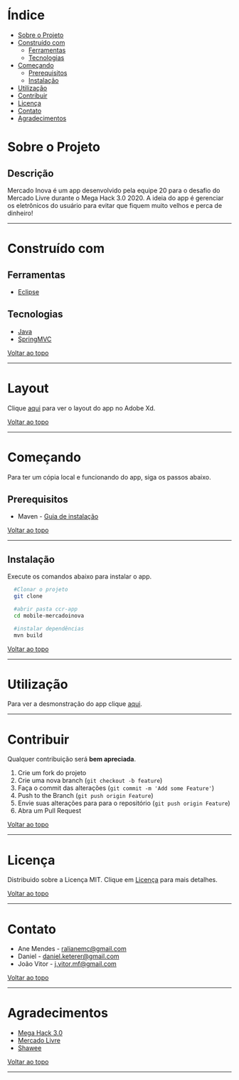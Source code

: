 <!-- TABLE OF CONTENTS -->
# Índice
* [Sobre o Projeto](#-sobre-o-projeto)
* [Construído com](#-construído-com)
  * [Ferramentas](#ferramentas)
  * [Tecnologias](#tecnologias)
* [Começando](#-começando)
  * [Prerequisitos](#-prerequisitos)
  * [Instalação](#-instalação)
* [Utilização](#utilização)
* [Contribuir](#Contribuir)
* [Licença](#Licença)
* [Contato](#-contato)
* [Agradecimentos](#-agradecimentos)
<!-- * [Roadmap](#arrows_clockwise-roadmap) -->

<!-- ABOUT THE PROJECT -->
# Sobre o Projeto

## Descrição
Mercado Inova é um app desenvolvido pela equipe 20 para o desafio do Mercado Livre durante o Mega Hack 3.0 2020.
A ideia do app é gerenciar os eletrônicos do usuário para evitar que fiquem muito velhos e perca de dinheiro!

***

# Construído com
  ## Ferramentas
  * [Eclipse](https://www.eclipse.org/)

  ## Tecnologias
  * [Java](https://www.java.com/pt_BR/)
  * [SpringMVC](https://docs.spring.io/spring/docs/current/spring-framework-reference/web.html)

  [Voltar ao topo](#-índice)
  ***

# Layout
Clique [aqui](https://xd.adobe.com/view/45984c59-8ede-4d12-8b78-95760a4aacca-10cb/grid) para ver o layout do app no Adobe Xd.

  [Voltar ao topo](#-índice)
  ***

<!-- GETTING STARTED -->
# Começando

Para ter um cópia local e funcionando do app, siga os passos abaixo.

## Prerequisitos

* Maven - [Guia de instalação](http://maven.apache.org/)

[Voltar ao topo](#-índice)
***

## Instalação
Execute os comandos abaixo para instalar o app.
  ```sh
    #Clonar o projeto
    git clone

    #abrir pasta ccr-app
    cd mobile-mercadoinova

    #instalar dependências
    mvn build  
   ```

[Voltar ao topo](#-índice)
***

<!-- USAGE EXAMPLES -->
# Utilização

Para ver a desmonstração do app clique [aqui](https://xd.adobe.com/view/45984c59-8ede-4d12-8b78-95760a4aacca-10cb/).

***


<!-- CONTRIBUTING -->
# Contribuir

Qualquer contribuição será **bem apreciada**.

1. Crie um fork do projeto
2. Crie uma nova branch (`git checkout -b feature`)
3. Faça o commit das alterações (`git commit -m 'Add some Feature'`)
4. Push to the Branch (`git push origin Feature`)
4. Envie suas alterações para para o repositório (`git push origin Feature`)
5. Abra um Pull Request

[Voltar ao topo](#-índice)

***

<!-- LICENSE -->
# Licença

Distribuido sobre a Licença MIT. Clique em [Licença](LICENSE.md) para mais detalhes.

[Voltar ao topo](#-índice)

***

<!-- CONTACT -->
# Contato

* Ane Mendes - <ralianemc@gmail.com>
* Daniel - <daniel.keterer@gmail.com>
* João Vitor - <j.vitor.mf@gmail.com>


[Voltar ao topo](#-índice)
***

<!-- ACKNOWLEDGEMENTS -->
# Agradecimentos

* [Mega Hack 3.0](https://www.megahack.com.br/)
* [Mercado Livre](https://www.mercadolivre.com.br/)
* [Shawee](https://shawee.io/)

[Voltar ao topo](#-índice)
***
